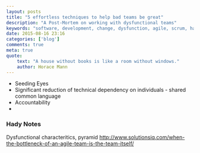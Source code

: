 ```yaml
---
layout: posts
title: "5 effortless techniques to help bad teams be great" 
description: "A Post-Mortem on working with dysfunctional teams"
keywords: "software, development, change, dysfunction, agile, scrum, habits, conflict, manage, dynamics"
date: 2015-08-16 23:16
categories: ['blog']
comments: true
meta: true
quote:
    text: "A house without books is like a room without windows."
    author: Horace Mann
---
```


* Seeding Eyes
* Significant reduction of technical dependency on individuals - shared common language
* Accountability
* 

### Hady Notes

Dysfunctional characteritics, pyramid
http://www.solutionsiq.com/when-the-bottleneck-of-an-agile-team-is-the-team-itself/

